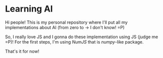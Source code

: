 # Learning AI

Hi people!
This is my personal repository where I'll put all my implementations about AI (from zero to -> I don't know! =P)

So, I really love JS and I gonna do these implementation using JS (judge me =P)!
For the first steps, I'm using *NumJS* that is *numpy*-like package.

That's it for now!

